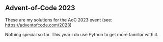 ## Advent-of-Code 2023
These are my solutions for the AoC 2023 event (see: https://adventofcode.com/2023)

Nothing special so far. This year i do use Python to get more familiar with it.


